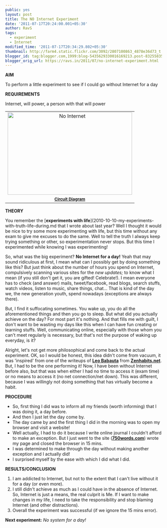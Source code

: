 ```yaml
---
public: yes
layout: post
title: The NO Internet Experiment
date: '2011-07-17T20:24:00.001+05:30'
author: RavS
tags:
  - experiment
  - Internet
modified_time: '2011-07-17T20:34:29.802+05:30'
thumbnail: http://farm4.static.flickr.com/3092/2807100863_4878e36d73_t.jpg
blogger_id: tag:blogger.com,1999:blog-5435629330016169213.post-8325583516565290529
blogger_orig_url: https://ravs.in/2011/07/no-internet-experiment.html
---
```


**AIM**

To perform a little experiment to see if I could go without Internet for a day

**REQUIREMENTS**

Internet, will power, a person with that will power

<table cellpadding="0" cellspacing="0" class="tr-caption-container" style="margin-left: auto; margin-right: auto; text-align: center;"><tbody><tr><td style="text-align: center;"><a href="http://www.flickr.com/photos/marcelograciolli/2807100863/" style="margin-left: auto; margin-right: auto;" title="No Internet by TDOMMDAD, on Flickr"><img alt="No Internet" height="265" src="http://farm4.static.flickr.com/3092/2807100863_4878e36d73.jpg" width="400"></a></td></tr><tr><td class="tr-caption" style="text-align: center;"><b><u><span class="Apple-style-span" style="font-size: small;">Circuit Diagram</span></u></b></td></tr></tbody></table>

**THEORY**

You remember the [**experiments with life**](2010-10-10-my-experiments-with-truth-life-during.md that I wrote about last year? Well I thought it would be nice to try some more experimenting with life, but this time without any exam to give me excuses to do the same. Well to tell the truth I always keep trying something or other, so experimentation never stops. But this time I experimented while knowing I was experimenting!

So, what was the big experiment? **No Internet for a day!** Yeah that may sound ridiculous at first, I mean what can I possibly get by doing something like this? But just think about the number of hours you spend on Internet, compulsively scanning various sites for the *new updates;* to know what I mean (if you still don't get it, you are gifted! Celebrate!). I mean everyone has to check (and answer) mails, tweet/facebook, read blogs, search stuffs, watch videos, listen to music, share things, chat... That is kind of the day we, the new generation youth, spend nowadays (exceptions are always there).

But, I find it suffocating sometimes. You wake up, you do all the aforementioned things and then you go to sleep. But what did you actually achieve on the day? For most part it's nothing. And that fills me with guilt, I don't want to be wasting my days like this when I can have fun creating or learning stuffs. Well, communicating online, especially with those whom you can't meet regularly is necessary, but that's not the purpose of waking up everyday, is it?

Alright, let's not get more philosophical and come back to the actual experiment. OK, so I would be honest, this idea didn't come from vacuum, it was 'inspired' from one of the writeups of [**Leo Babauta**](https://twitter.com/#!/zenhabits) from [**Zenhabits.net**](http://zenhabits.net/). But, I had to be the one performing it! Now, I have been without Internet before also, but that was when either I had no time to access it (exam time) or no means to access it (no net connection/net down). This was different, because I was willingly not doing something that has virtually become a habit.

**PROCEDURE**

- So, first thing I did was to inform all my friends (worth informing) that I was doing it, a day before.
- And then I just let the day come by.
- The day came by and the first thing I did in the morning was to open my browser and visit a website!
- Well actually, I had to do it because I write online journal I couldn't afford to make an exception. But I just went to the site ([**750words.com**](http://750words.com/)) wrote my page and closed the browser in 15 mins.
- I was determined to make through the day without making another exception and I actually did!
- I surprised myself by the ease with which I did what I did.

**RESULTS/CONCLUSION**

1. I am addicted to Internet, but not to the extent that I can't live without it for a day (or even more).
2. I still didn't achieve as much as I could have in the absence of Internet. So, Internet is just a means, the real culprit is Me. If I want to make changes in my life, I need to take the responsibility and stop blaming Internet (and other distractions).
3. Overall the experiment was successful (if we ignore the 15 mins error). 
 
**Next experiment:** _No system for a day!_
